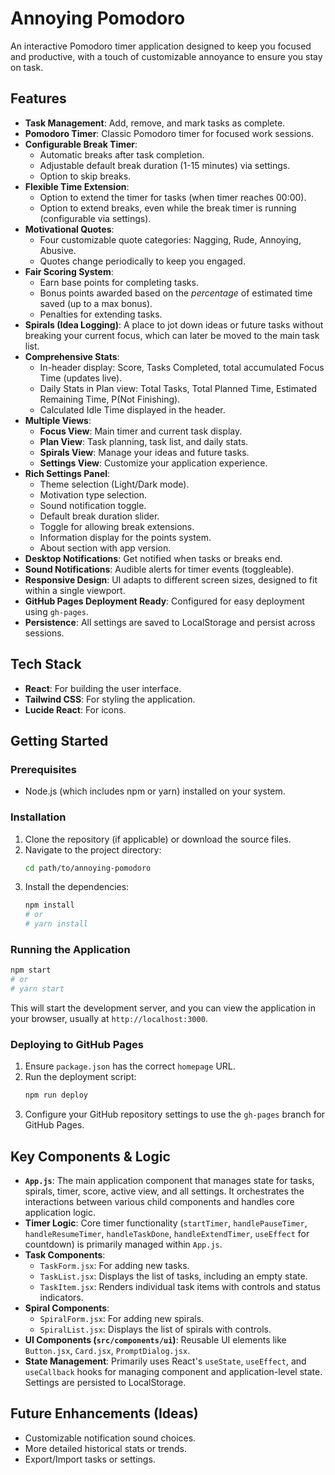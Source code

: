 # Annoying Pomodoro

An interactive Pomodoro timer application designed to keep you focused and productive, with a touch of customizable annoyance to ensure you stay on task.

## Features

*   **Task Management**: Add, remove, and mark tasks as complete.
*   **Pomodoro Timer**: Classic Pomodoro timer for focused work sessions.
*   **Configurable Break Timer**: 
    *   Automatic breaks after task completion.
    *   Adjustable default break duration (1-15 minutes) via settings.
    *   Option to skip breaks.
*   **Flexible Time Extension**: 
    *   Option to extend the timer for tasks (when timer reaches 00:00).
    *   Option to extend breaks, even while the break timer is running (configurable via settings).
*   **Motivational Quotes**: 
    *   Four customizable quote categories: Nagging, Rude, Annoying, Abusive.
    *   Quotes change periodically to keep you engaged.
*   **Fair Scoring System**: 
    *   Earn base points for completing tasks.
    *   Bonus points awarded based on the *percentage* of estimated time saved (up to a max bonus).
    *   Penalties for extending tasks.
*   **Spirals (Idea Logging)**: A place to jot down ideas or future tasks without breaking your current focus, which can later be moved to the main task list.
*   **Comprehensive Stats**: 
    *   In-header display: Score, Tasks Completed, total accumulated Focus Time (updates live).
    *   Daily Stats in Plan view: Total Tasks, Total Planned Time, Estimated Remaining Time, P(Not Finishing).
    *   Calculated Idle Time displayed in the header.
*   **Multiple Views**: 
    *   **Focus View**: Main timer and current task display.
    *   **Plan View**: Task planning, task list, and daily stats.
    *   **Spirals View**: Manage your ideas and future tasks.
    *   **Settings View**: Customize your application experience.
*   **Rich Settings Panel**:
    *   Theme selection (Light/Dark mode).
    *   Motivation type selection.
    *   Sound notification toggle.
    *   Default break duration slider.
    *   Toggle for allowing break extensions.
    *   Information display for the points system.
    *   About section with app version.
*   **Desktop Notifications**: Get notified when tasks or breaks end.
*   **Sound Notifications**: Audible alerts for timer events (toggleable).
*   **Responsive Design**: UI adapts to different screen sizes, designed to fit within a single viewport.
*   **GitHub Pages Deployment Ready**: Configured for easy deployment using `gh-pages`.
*   **Persistence**: All settings are saved to LocalStorage and persist across sessions.

## Tech Stack

*   **React**: For building the user interface.
*   **Tailwind CSS**: For styling the application.
*   **Lucide React**: For icons.

## Getting Started

### Prerequisites

*   Node.js (which includes npm or yarn) installed on your system.

### Installation

1.  Clone the repository (if applicable) or download the source files.
2.  Navigate to the project directory:
    ```bash
    cd path/to/annoying-pomodoro
    ```
3.  Install the dependencies:
    ```bash
    npm install
    # or
    # yarn install
    ```

### Running the Application

```bash
npm start
# or
# yarn start
```
This will start the development server, and you can view the application in your browser, usually at `http://localhost:3000`.

### Deploying to GitHub Pages

1.  Ensure `package.json` has the correct `homepage` URL.
2.  Run the deployment script:
    ```bash
    npm run deploy
    ```
3.  Configure your GitHub repository settings to use the `gh-pages` branch for GitHub Pages.

## Key Components & Logic

*   **`App.js`**: The main application component that manages state for tasks, spirals, timer, score, active view, and all settings. It orchestrates the interactions between various child components and handles core application logic.
*   **Timer Logic**: Core timer functionality (`startTimer`, `handlePauseTimer`, `handleResumeTimer`, `handleTaskDone`, `handleExtendTimer`, `useEffect` for countdown) is primarily managed within `App.js`.
*   **Task Components**:
    *   `TaskForm.jsx`: For adding new tasks.
    *   `TaskList.jsx`: Displays the list of tasks, including an empty state.
    *   `TaskItem.jsx`: Renders individual task items with controls and status indicators.
*   **Spiral Components**:
    *   `SpiralForm.jsx`: For adding new spirals.
    *   `SpiralList.jsx`: Displays the list of spirals with controls.
*   **UI Components (`src/components/ui`)**: Reusable UI elements like `Button.jsx`, `Card.jsx`, `PromptDialog.jsx`.
*   **State Management**: Primarily uses React's `useState`, `useEffect`, and `useCallback` hooks for managing component and application-level state. Settings are persisted to LocalStorage.

## Future Enhancements (Ideas)

*   Customizable notification sound choices.
*   More detailed historical stats or trends.
*   Export/Import tasks or settings. 